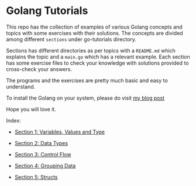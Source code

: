 Golang Tutorials
===================

This repo has the collection of examples of various Golang concepts and topics with some exercises with their solutions. The concepts are divided among different `sections` under go-tutorials directory.

Sections has different directories as per topics with a `README.md` which explains the topic and a `main.go` which has a relevant example. Each section has some exercise files to check your knowledge with solutions provided to cross-check your answers.

The programs and the exercises are pretty much basic and easy to understand.

To install the Golang on your system, please do visit [my blog post](https://gajananmore.wordpress.com/2020/09/24/the-go-programming-language-introduction-and-installation/)

Hope you will love it.

Index:

* [Section 1: Variables, Values and Type](https://github.com/gajanan-more/Golang-Tutorials/tree/master/go-tutorials/Section%201:%20Variables%2C%20Values%20and%20Type)

* [Section 2: Data Types](https://github.com/gajanan-more/Golang-Tutorials/tree/master/go-tutorials/Section%202:%20Data%20Types)

* [Section 3: Control Flow](https://github.com/gajanan-more/Golang-Tutorials/tree/master/go-tutorials/Section%203:%20Control%20Flow)

* [Section 4: Grouping Data](https://github.com/gajanan-more/Golang-Tutorials/tree/master/go-tutorials/Section%204:%20Grouping%20Data)

* [Section 5: Structs](https://github.com/gajanan-more/Golang-Tutorials/tree/master/go-tutorials/Section%205:%20Structs)